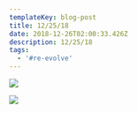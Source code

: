 ```yaml
---
templateKey: blog-post
title: 12/25/18
date: 2018-12-26T02:00:33.426Z
description: 12/25/18
tags:
  - '#re-evolve'
---
```

![](/img/petr-vaclavek-623x410.jpg)

![](/img/1225180720.jpg)
